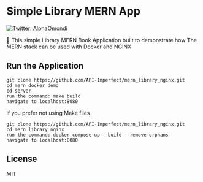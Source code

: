 # Simple Library MERN App

<p>
  <a href="https://twitter.com/AlphaOmondi" target="_blank">
    <img alt="Twitter: AlphaOmondi" src="https://img.shields.io/twitter/follow/AlphaOmondi.svg?style=social" />
  </a>
</p>

👋 This simple Library MERN Book Application built to demonstrate how The MERN stack can be used with Docker and NGINX

## Run the Application

```
git clone https://github.com/API-Imperfect/mern_library_nginx.git
cd mern_docker_demo
cd server
run the command: make build
navigate to localhost:8080
```

If you prefer not using Make files

```
git clone https://github.com/API-Imperfect/mern_library_nginx.git
cd mern_library_nginx
run the command: docker-compose up --build --remove-orphans
navigate to localhost:8080
```

## License

MIT
